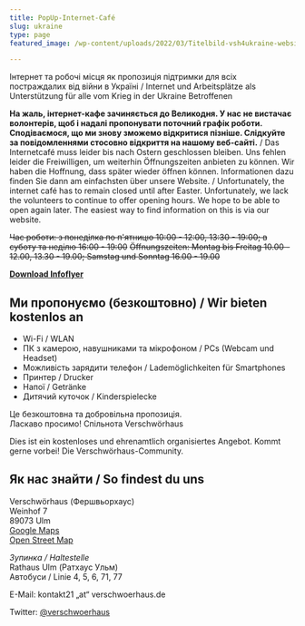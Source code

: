 ```yaml
---
title: PopUp-Internet-Café
slug: ukraine
type: page
featured_image: /wp-content/uploads/2022/03/Titelbild-vsh4ukraine-website.jpg

---
```


Інтернет та робочі місця як пропозиція підтримки для всіх постраждалих від війни в Україні / Internet und Arbeitsplätze als Unterstützung für alle vom Krieg in der Ukraine Betroffenen

**На жаль, інтернет-кафе зачиняється до Великодня. У нас не вистачає волонтерів, щоб і надалі пропонувати поточний графік роботи. Сподіваємося, що ми знову зможемо відкритися пізніше. Слідкуйте за повідомленнями стосовно відкриття на нашому веб-сайті.** / Das Internetcafé muss leider bis nach Ostern geschlossen bleiben. Uns fehlen leider die Freiwilligen, um weiterhin Öffnungszeiten anbieten zu können. Wir haben die Hoffnung, dass später wieder öffnen können. Informationen dazu finden Sie dann am einfachsten über unsere Website. / Unfortunately, the internet café has to remain closed until after Easter. Unfortunately, we lack the volunteers to continue to offer opening hours. We hope to be able to open again later. The easiest way to find information on this is via our website.

~~Час роботи: з понеділка по п'ятницю 10:00 - 12:00, 13:30 - 19:00; в суботу та неділю 16:00 - 19:00~~
~~Öffnungszeiten: Montag bis Freitag 10.00 - 12.00, 13.30 - 19.00; Samstag und Sonntag 16.00 - 19.00~~


[**Download Infoflyer**](/wp-content/uploads/2022/03/flyer-popupinternetcafe.pdf)

## Ми пропонуємо (безкоштовно) / Wir bieten kostenlos an
* Wi-Fi / WLAN
* ПК з камерою, навушниками та мікрофоном / PCs (Webcam und Headset)
* Можливість зарядити телефон / Lademöglichkeiten für Smartphones
* Принтер / Drucker
* Напої / Getränke
* Дитячий куточок / Kinderspielecke

Це безкоштовна та добровільна пропозиція.  
Ласкаво просимо! Спільнота Verschwörhaus 

Dies ist ein kostenloses und ehrenamtlich organisiertes Angebot. Kommt gerne vorbei! Die Verschwörhaus-Community.


## Як нас знайти / So findest du uns

Verschwörhaus (Фершвьорхаус)<br />
Weinhof 7<br />
89073 Ulm<br />
[Google Maps][1]<br />
[Open Street Map][2]<br />

*Зупинка / Haltestelle*<br />
Rathaus Ulm (Ратхаус Ульм)<br />
Автобуси / Linie 4, 5, 6, 71, 77<br />  


E-Mail: kontakt21 „at“ verschwoerhaus.de

Twitter: [@verschwoerhaus][3]


 [1]: https://goo.gl/maps/nGK74zhfdT71eHDL7
 [2]: https://www.openstreetmap.org/node/1437402543#map=19/48.39655/9.99014
 [3]: https://twitter.com/verschwoerhaus/
